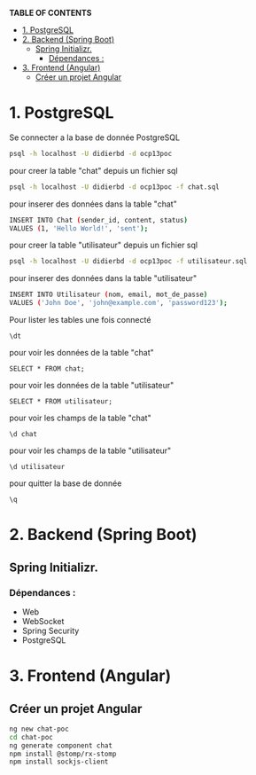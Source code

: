 **TABLE OF CONTENTS**

- [1. PostgreSQL](#1-postgresql)
- [2. Backend (Spring Boot)](#2-backend-spring-boot)
  - [Spring Initializr.](#spring-initializr)
    - [Dépendances :](#dépendances-)
- [3. Frontend (Angular)](#3-frontend-angular)
  - [Créer un projet Angular](#créer-un-projet-angular)

# 1. PostgreSQL
Se connecter a la base de donnée PostgreSQL
```bash
psql -h localhost -U didierbd -d ocp13poc
```
pour creer la table "chat" depuis un fichier sql
```bash
psql -h localhost -U didierbd -d ocp13poc -f chat.sql
```
pour inserer des données dans la table "chat"
```bash
INSERT INTO Chat (sender_id, content, status) 
VALUES (1, 'Hello World!', 'sent');
```
pour creer la table "utilisateur" depuis un fichier sql
```bash
psql -h localhost -U didierbd -d ocp13poc -f utilisateur.sql
```
pour inserer des données dans la table "utilisateur"
```bash
INSERT INTO Utilisateur (nom, email, mot_de_passe) 
VALUES ('John Doe', 'john@example.com', 'password123');
```
Pour lister les tables une fois connecté
```
\dt
```
pour voir les données de la table "chat"
```
SELECT * FROM chat;
```
pour voir les données de la table "utilisateur"
```
SELECT * FROM utilisateur;
```
pour voir les champs de la table "chat"
```
\d chat
```
pour voir les champs de la table "utilisateur"
```
\d utilisateur
```
pour quitter la base de donnée
```
\q
```
# 2. Backend (Spring Boot)
## Spring Initializr.
### Dépendances :
- Web
- WebSocket
- Spring Security
- PostgreSQL

# 3. Frontend (Angular)
## Créer un projet Angular
```bash
ng new chat-poc
cd chat-poc
ng generate component chat
npm install @stomp/rx-stomp
npm install sockjs-client
```
